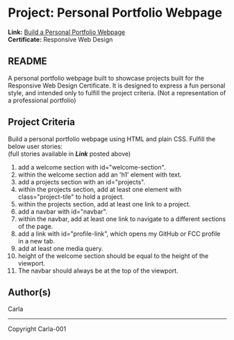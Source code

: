 # Project: Personal Portfolio Webpage
**Link:** [Build a Personal Portfolio Webpage](https://www.freecodecamp.org/learn/responsive-web-design/responsive-web-design-projects/build-a-personal-portfolio-webpage)<br>
**Certificate:** Responsive Web Design

## README
A personal portfolio webpage built to showcase projects built for the Responsive Web Design Certificate. It is designed to express a fun personal style, and intended only to fulfill the project criteria. (Not a representation of a professional portfolio) 

## Project Criteria
Build a personal portfolio webpage using HTML and plain CSS. Fulfill the below user stories:<br>
(full stories available in ***Link*** posted above)<br>
1. add a welcome section with id="welcome-section".
2. within the welcome section add an 'h1' element with text.
3. add a projects section with an id="projects".
4. within the projects section, add at least one element with class="project-tile" to hold a project.
5. within the projects section, add at least one link to a project.
6. add a navbar with id="navbar".
7. within the navbar, add at least one link to navigate to a different sections of the page.
8. add a link with id="profile-link", which opens my GitHub or FCC profile in a new tab.
9. add at least one media query.
10. height of the welcome section should be equal to the height of the viewport.
11. The navbar should always be at the top of the viewport.

## Author(s)
Carla<br>

---

Copyright Carla-001